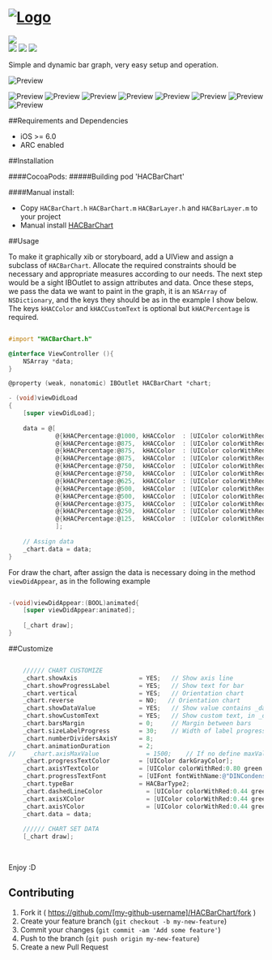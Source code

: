 # [![Logo](https://github.com/litoarias/HACBarChart/tree/master/ExampleApp/Images.xcassets/logo.png)](#)
<img src="https://img.shields.io/twitter/url/https/github.com/litoarias/HACBarChart.svg?style=social"><br>
<img src="https://img.shields.io/github/issues/litoarias/HACBarChart.svg?style=flat-square">
<img src="https://img.shields.io/badge/license-MIT-blue.svg?style=flat-square">
<img src="https://img.shields.io/cocoapods/v/HACBarChart.svg?style=flat-square">

Simple and dynamic bar graph, very easy setup and operation.

![Preview](https://github.com/litoarias/HACBarChart/tree/master/ExampleApp/Images.xcassets/hacbarchart.gif)

![Preview](https://github.com/litoarias/HACBarChart/tree/master/ExampleApp/Images.xcassets/Simulator%20Screen%20Shot%208%20ene%202016%2011.19.07.png)
![Preview](https://github.com/litoarias/HACBarChart/tree/master/ExampleApp/Images.xcassets/Simulator%20Screen%20Shot%208%20ene%202016%2011.19.09.png)
![Preview](https://github.com/litoarias/HACBarChart/tree/master/ExampleApp/Images.xcassets/Simulator%20Screen%20Shot%208%20ene%202016%2011.19.12.png)
![Preview](https://github.com/litoarias/HACBarChart/tree/master/ExampleApp/Images.xcassets/Simulator%20Screen%20Shot%208%20ene%202016%2011.19.18.png)
![Preview](https://github.com/litoarias/HACBarChart/tree/master/ExampleApp/Images.xcassets/Simulator%20Screen%20Shot%208%20ene%202016%2011.20.02.png)
![Preview](https://github.com/litoarias/HACBarChart/tree/master/ExampleApp/Images.xcassets/Simulator%20Screen%20Shot%208%20ene%202016%2011.20.57.png)
![Preview](https://github.com/litoarias/HACBarChart/tree/master/ExampleApp/Images.xcassets/Simulator%20Screen%20Shot%208%20ene%202016%2011.21.15.png)
![Preview](https://github.com/litoarias/HACBarChart/tree/master/ExampleApp/Images.xcassets/Simulator%20Screen%20Shot%208%20ene%202016%2011.21.05.png)

##Requirements and Dependencies
- iOS >= 6.0
- ARC enabled

##Installation

####CocoaPods:
#####Building
    pod 'HACBarChart'

####Manual install:
- Copy `HACBarChart.h` `HACBarChart.m` `HACBarLayer.h` and `HACBarLayer.m`  to your project
- Manual install [HACBarChart](https://github.com/litoarias/HACBarChart/#manual-install)

##Usage

To make it graphically xib or storyboard, add a UIView and assign a subclass of `HACBarChart`.
Allocate the required constraints should be necessary and appropriate measures according to our needs.
The next step would be a sight IBOutlet to assign attributes and data.
Once these steps, we pass the data we want to paint in the graph, it is an `NSArray` of `NSDictionary`, and the keys they should be as in the example I show below.
The keys `kHACColor` and `kHACCustomText` is optional but `kHACPercentage` is required.

```objective-c

#import "HACBarChart.h"

@interface ViewController (){
    NSArray *data;
}

@property (weak, nonatomic) IBOutlet HACBarChart *chart;

- (void)viewDidLoad
{
    [super viewDidLoad];
    
    data = @[
             @{kHACPercentage:@1000, kHACColor  : [UIColor colorWithRed:0.000f green:0.620f blue:0.890f alpha:1.0f], kHACCustomText : @"January"},
             @{kHACPercentage:@875,  kHACColor  : [UIColor colorWithRed:0.431f green:0.000f blue:0.533f alpha:1.0f], kHACCustomText : @"February"},
             @{kHACPercentage:@875,  kHACColor  : [UIColor colorWithRed:0.922f green:0.000f blue:0.000f alpha:1.0f], kHACCustomText : @"March"},
             @{kHACPercentage:@875,  kHACColor  : [UIColor colorWithRed:0.000f green:0.671f blue:0.180f alpha:1.0f], kHACCustomText : @"April"},
             @{kHACPercentage:@750,  kHACColor  : [UIColor colorWithRed:1.000f green:0.000f blue:0.851f alpha:1.0f], kHACCustomText : @"May"},
             @{kHACPercentage:@750,  kHACColor  : [UIColor colorWithRed:1.000f green:0.808f blue:0.000f alpha:1.0f], kHACCustomText : @"June"},
             @{kHACPercentage:@625,  kHACColor  : [UIColor colorWithRed:0.294f green:0.843f blue:0.251f alpha:1.0f], kHACCustomText : @"July"},
             @{kHACPercentage:@500,  kHACColor  : [UIColor colorWithRed:1.000f green:0.404f blue:0.000f alpha:1.0f], kHACCustomText : @"August"},
             @{kHACPercentage:@500,  kHACColor  : [UIColor colorWithRed:0.282f green:0.631f blue:0.620f alpha:1.0f], kHACCustomText : @"September"},
             @{kHACPercentage:@375,  kHACColor  : [UIColor colorWithRed:0.776f green:0.000f blue:0.702f alpha:1.0f], kHACCustomText : @"October"},
             @{kHACPercentage:@250,  kHACColor  : [UIColor colorWithRed:0.282f green:0.631f blue:0.620f alpha:1.0f], kHACCustomText : @"November"},
             @{kHACPercentage:@125,  kHACColor  : [UIColor colorWithRed:0.776f green:0.000f blue:0.702f alpha:1.0f], kHACCustomText : @"December"}
             ];
             
    // Assign data   
    _chart.data = data;
}
```
For draw the chart, after assign the data is necessary doing in the method `viewDidAppear`, as in the following example
```objective-c

-(void)viewDidAppear:(BOOL)animated{
    [super viewDidAppear:animated];
    
    [_chart draw];
}
```

##Customize

```objective-c

    ////// CHART CUSTOMIZE
    _chart.showAxis                 = YES;   // Show axis line
    _chart.showProgressLabel        = YES;   // Show text for bar
    _chart.vertical                 = YES;   // Orientation chart
    _chart.reverse                  = NO;   // Orientation chart
    _chart.showDataValue            = YES;   // Show value contains _data, or real percent value
    _chart.showCustomText           = YES;   // Show custom text, in _data with key kHACCustomText
    _chart.barsMargin               = 0;     // Margin between bars
    _chart.sizeLabelProgress        = 30;    // Width of label progress text
    _chart.numberDividersAxisY      = 8;
    _chart.animationDuration        = 2;
//    _chart.axisMaxValue             = 1500;    // If no define maxValue, get maxium of _data
    _chart.progressTextColor        = [UIColor darkGrayColor];
    _chart.axisYTextColor           = [UIColor colorWithRed:0.80 green:0.80 blue:0.80 alpha:1.0];
    _chart.progressTextFont         = [UIFont fontWithName:@"DINCondensed-Bold" size:6];
    _chart.typeBar                  = HACBarType2;
    _chart.dashedLineColor            = [UIColor colorWithRed:0.44 green:0.66 blue:0.86 alpha:.3];
    _chart.axisXColor                 = [UIColor colorWithRed:0.44 green:0.66 blue:0.86 alpha:1.0];
    _chart.axisYColor                 = [UIColor colorWithRed:0.44 green:0.66 blue:0.86 alpha:1.0];
    _chart.data = data;
    
    ////// CHART SET DATA
    [_chart draw];
    
    
```

Enjoy :D

## Contributing

1. Fork it ( https://github.com/[my-github-username]/HACBarChart/fork )
2. Create your feature branch (`git checkout -b my-new-feature`)
3. Commit your changes (`git commit -am 'Add some feature'`)
4. Push to the branch (`git push origin my-new-feature`)
5. Create a new Pull Request
